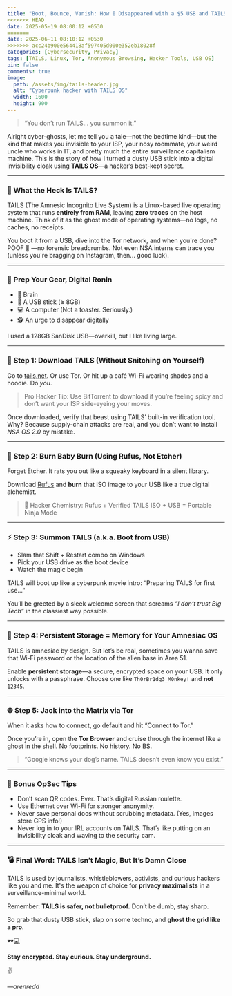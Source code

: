 ```yaml
---
title: "Boot, Bounce, Vanish: How I Disappeared with a $5 USB and TAILS OS"
<<<<<<< HEAD
date: 2025-05-19 08:00:12 +0530
=======
date: 2025-06-11 08:10:12 +0530
>>>>>>> acc24b900e564418af597405d000e352eb18028f
categories: [Cybersecurity, Privacy]
tags: [TAILS, Linux, Tor, Anonymous Browsing, Hacker Tools, USB OS]
pin: false
comments: true
image:
  path: /assets/img/tails-header.jpg
  alt: "Cyberpunk hacker with TAILS OS"
  width: 1600
  height: 900
---
```


> “You don’t run TAILS… you summon it.”
> 

Alright cyber-ghosts, let me tell you a tale—not the bedtime kind—but the kind that makes you invisible to your ISP, your nosy roommate, your weird uncle who works in IT, and pretty much the entire surveillance capitalism machine. This is the story of how I turned a dusty USB stick into a digital invisibility cloak using **TAILS OS**—a hacker’s best-kept secret.

---

### 🚀 What the Heck Is TAILS?

TAILS (The Amnesic Incognito Live System) is a Linux-based live operating system that runs **entirely from RAM**, leaving **zero traces** on the host machine. Think of it as the ghost mode of operating systems—no logs, no caches, no receipts.

You boot it from a USB, dive into the Tor network, and when you're done? POOF 💨 —no forensic breadcrumbs. Not even NSA interns can trace you (unless you're bragging on Instagram, then... good luck).

---

### 🔧 Prep Your Gear, Digital Ronin

- 🧠 Brain
- 🧲 A USB stick (≥ 8GB)
- 💻 A computer (Not a toaster. Seriously.)
- 🕵️ An urge to disappear digitally

I used a 128GB SanDisk USB—overkill, but I like living large.

---

### 🧨 Step 1: Download TAILS (Without Snitching on Yourself)

Go to [tails.net](https://tails.net/). Or use Tor. Or hit up a café Wi-Fi wearing shades and a hoodie. Do *you*.

> Pro Hacker Tip: Use BitTorrent to download if you’re feeling spicy and don’t want your ISP side-eyeing your moves.
> 

Once downloaded, verify that beast using TAILS’ built-in verification tool. Why? Because supply-chain attacks are real, and you don’t want to install *NSA OS 2.0* by mistake.

---

### 💾 Step 2: Burn Baby Burn (Using Rufus, Not Etcher)

Forget Etcher. It rats you out like a squeaky keyboard in a silent library.

Download [Rufus](https://rufus.ie/) and **burn** that ISO image to your USB like a true digital alchemist.

> 🧪 Hacker Chemistry: Rufus + Verified TAILS ISO + USB = Portable Ninja Mode
> 

---

### ⚡ Step 3: Summon TAILS (a.k.a. Boot from USB)

- Slam that Shift + Restart combo on Windows
- Pick your USB drive as the boot device
- Watch the magic begin

TAILS will boot up like a cyberpunk movie intro: “Preparing TAILS for first use…”

You’ll be greeted by a sleek welcome screen that screams *“I don’t trust Big Tech”* in the classiest way possible.

---

### 🔐 Step 4: Persistent Storage = Memory for Your Amnesiac OS

TAILS is amnesiac by design. But let’s be real, sometimes you wanna save that Wi-Fi password or the location of the alien base in Area 51.

Enable **persistent storage**—a secure, encrypted space on your USB. It only unlocks with a passphrase. Choose one like `Th0rBr1dg3_M0nkey!` and **not** `12345`.

---

### 🌐 Step 5: Jack into the Matrix via Tor

When it asks how to connect, go default and hit “Connect to Tor.”

Once you’re in, open the **Tor Browser** and cruise through the internet like a ghost in the shell. No footprints. No history. No BS.

> “Google knows your dog’s name. TAILS doesn’t even know you exist.”
> 

---

### 🧯 Bonus OpSec Tips

- Don’t scan QR codes. Ever. That’s digital Russian roulette.
- Use Ethernet over Wi-Fi for stronger anonymity.
- Never save personal docs without scrubbing metadata. (Yes, images store GPS info!)
- Never log in to your IRL accounts on TAILS. That’s like putting on an invisibility cloak and waving to the security cam.

---

### 💣 Final Word: TAILS Isn’t Magic, But It’s Damn Close

TAILS is used by journalists, whistleblowers, activists, and curious hackers like you and me. It's the weapon of choice for **privacy maximalists** in a surveillance-minimal world.

Remember: **TAILS is safer, not bulletproof.** Don’t be dumb, stay sharp.

So grab that dusty USB stick, slap on some techno, and **ghost the grid like a pro**.

🕶️💻

**Stay encrypted. Stay curious. Stay underground.**

✌️

*—arenredd*
